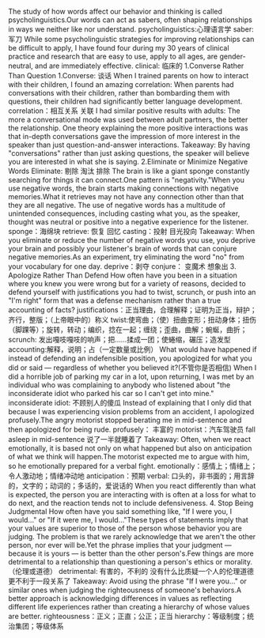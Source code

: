 The study of how words affect our behavior and thinking is called psycholinguistics.Our words can act as sabers, often shaping relationships in ways we neither like nor understand.
psycholinguistics:心理语言学
saber: 军刀
While some psycholinguistic strategies for improving relationships can be difficult to apply, I have found four during my 30 years of clinical practice and research that are easy to use, apply to all ages, are gender-neutral, and are immediately effective.
clinical: 临床的
1.Converse Rather Than Question
1.Converse: 谈话
When I trained parents on how to interact with their children, I found an amazing correlation: When parents had conversations with their children, rather than bombarding them with questions, their children had significantly better language development.
correlation：相互关系 关联
I had similar positive results with adults: The more a conversational mode was used between adult partners, the better the relationship.
One theory explaining the more positive interactions was that in-depth conversations gave the impression of more interest in the speaker than just question-and-answer interactions.
Takeaway: By having "conversations" rather than just asking questions, the speaker will believe you are interested in what she is saying.
2.Eliminate or Minimize Negative Words
Eliminate: 剔除 淘汰 排除
The brain is like a giant sponge constantly searching for things it can connect.One pattern is "negativity."When you use negative words, the brain starts making connections with negative memories.What it retrieves may not have any connection other than that they are all negative.
The use of negative words has a multitude of unintended consequences, including casting what you, as the speaker, thought was neutral or positive into a negative experience for the listener.
sponge：海绵块
retrieve: 恢复 回忆
casting：投射 目光投向
Takeaway: When you eliminate or reduce the number of negative words you use, you deprive your brain and possibly your listener's brain of words that can conjure negative memories.As an experiment, try eliminating the word "no" from your vocabulary for one day.
deprive：剥夺
conjure： 变魔术 想象出
3. Apologize Rather Than Defend
How often have you been in a situation where you knew you were wrong but for a variety of reasons, decided to defend yourself with justifications you had to twist, scrunch, or push into an "I'm right" form that was a defense mechanism rather than a true accounting of facts?
justifications：正当理由，合理解释；证明为正当，辩护；齐行，整版；（上帝眼中的）称义
twist:使弯曲；（使）扭曲变形；扭动身体；扭伤（脚踝等）；旋转，转动；编织，捻在一起；缠绕；歪曲，曲解；蜿蜒，曲折；
scrunch: 发出嘎吱嘎吱的响声；把……揉成一团；使蜷缩，碾压；造发型
accounting:解释，说明；占（一定数量或比例）
What would have happened if instead of defending an indefensible position, you apologized for what you did or said — regardless of whether you believed it?(不管你是否相信)
When I did a horrible job of parking my car in a lot, upon returning, I was met by an individual who was complaining to anybody who listened about "the inconsiderate idiot who parked his car so I can't get into mine."
inconsiderate idiot: 不顾别人的傻瓜
Instead of explaining that I only did that because I was experiencing vision problems from an accident, I apologized profusely.The angry motorist stopped berating me in mid-sentence and then apologized for being rude.
profusely： 丰富的
motorist：汽车驾驶员
fall asleep in mid-sentence 说了一半就睡着了
Takeaway: Often, when we react emotionally, it is based not only on what happened but also on anticipation of what we think will happen.The motorist expected me to argue with him, so he emotionally prepared for a verbal fight.
emotionally：感情上；情绪上；令人激动地；情绪冲动地
anticipation：预期
verbal: 口头的，非书面的；用言辞的，文字的；动词的；多话的，爱说话的
When you react differently than what is expected, the person you are interacting with is often at a loss for what to do next, and the reaction tends not to include defensiveness.
4. Stop Being Judgmental
How often have you said something like, "If I were you, I would..." or "If it were me, I would..."These types of statements imply that your values are superior to those of the person whose behavior you are judging.
The problem is that we rarely acknowledge that we aren't the other person, nor ever will be.Yet the phrase implies that your judgment — because it is yours — is better than the other person's.Few things are more detrimental to a relationship than questioning a person's ethics or morality.（伦理或道德）
detrimental: 有害的，不利的
没有什么比质疑一个人的伦理道德更不利于一段关系了
Takeaway: Avoid using the phrase "If I were you…" or similar ones when judging the righteousness of someone's behaviors.A better approach is acknowledging differences in values as reflecting different life experiences rather than creating a hierarchy of whose values are better.
righteousness：正义；正直；公正；正当
hierarchy：等级制度；统治集团；等级体系